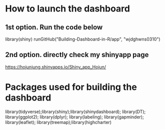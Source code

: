 # How to launch the dashboard
## 1st option. Run the code below
library(shiny)
runGitHub("Building-Dashboard-in-R/app", "wjdghwns0310")


## 2nd option. directly check my shinyapp page
https://hojunjung.shinyapps.io/Shiny_app_Hojun/

# Packages used for building the dashboard
library(tidyverse);library(shiny);library(shinydashboard); library(DT); library(ggplot2); library(dplyr); 
library(labeling); library(gapminder); library(leaflet); library(treemap);library(highcharter)

